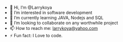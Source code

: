 - 👋 Hi, I’m @Larrykoya
- 👀 I’m interested in software development
- 🌱 I’m currently learning JAVA, Nodejs and SQL
- 💞️ I’m looking to collaborate on any worthwhile project
- 📫 How to reach me: larrykoya@yahoo.com
- ⚡ Fun fact: I Love to code.
